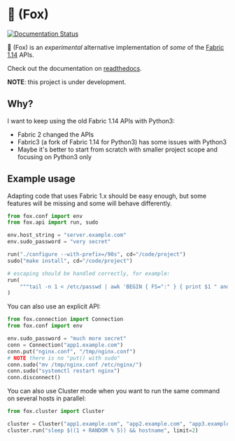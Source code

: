 # 🦊 (Fox)

[![Documentation Status](https://readthedocs.org/projects/fox-py/badge/?version=latest)](https://fox-py.readthedocs.io/en/latest/?badge=latest)

🦊 (Fox) is an _experimental_ alternative implementation of _some_ of the
[Fabric 1.14](http://docs.fabfile.org/en/1.14/) APIs.

Check out the documentation on [readthedocs](https://fox-py.readthedocs.io/en/latest/index.html).

**NOTE**: this project is under development.

## Why?

I want to keep using the old Fabric 1.14 APIs with Python3:

- Fabric 2 changed the APIs
- Fabric3 (a fork of Fabric 1.14 for Python3) has some issues with Python3
- Maybe it's better to start from scratch with smaller project scope and focusing on Python3 only

## Example usage

Adapting code that uses Fabric 1.x should be easy enough, but some features will be missing and some
will behave differently.

``` python
from fox.conf import env
from fox.api import run, sudo

env.host_string = "server.example.com"
env.sudo_password = "very secret"

run("./configure --with-prefix=/90s", cd="/code/project")
sudo("make install", cd="/code/project")

# escaping should be handled correctly, for example:
run(
    """tail -n 1 < /etc/passwd | awk 'BEGIN { FS=":" } { print $1 " and " $3 }'"""
)
```

You can also use an explicit API:

``` python
from fox.connection import Connection
from fox.conf import env

env.sudo_password = "much more secret"
conn = Connection("app1.example.com")
conn.put("nginx.conf", "/tmp/nginx.conf")
# NOTE there is no "put() with sudo"
conn.sudo("mv /tmp/nginx.conf /etc/nginx/")
conn.sudo("systemctl restart nginx")
conn.disconnect()
```

You can also use Cluster mode when you want to run the same command on several hosts in parallel:

``` python
from fox.cluster import Cluster

cluster = Cluster("app1.example.com", "app2.example.com", "app3.example.com")
cluster.run("sleep $((1 + RANDOM % 5)) && hostname", limit=2)
```
